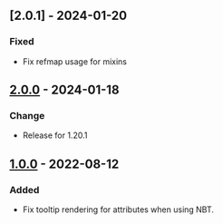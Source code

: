 
## [2.0.1] - 2024-01-20

### Fixed
- Fix refmap usage for mixins

## [2.0.0] - 2024-01-18

### Change
- Release for 1.20.1

## [1.0.0] - 2022-08-12

### Added
- Fix tooltip rendering for attributes when using NBT.

[1.0.0]: https://github.com/AlmostReliable/attributetooltipfix/releases/tag/v1.18-1.0.0
[2.0.0]: https://github.com/AlmostReliable/attributetooltipfix/releases/tag/v1.20.1-2.0.0
